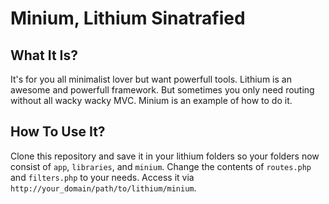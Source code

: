 # Minium, Lithium Sinatrafied

## What It Is?
It's for you all minimalist lover but want powerfull tools. 
Lithium is an awesome and powerfull framework. But sometimes you only need routing without
all wacky wacky MVC. Minium is an example of how to do it.

## How To Use It?
Clone this repository and save it in your lithium folders so your folders now consist of
`app`, `libraries`, and `minium`. Change the contents of `routes.php` and `filters.php` to
your needs. Access it via `http://your_domain/path/to/lithium/minium`.

